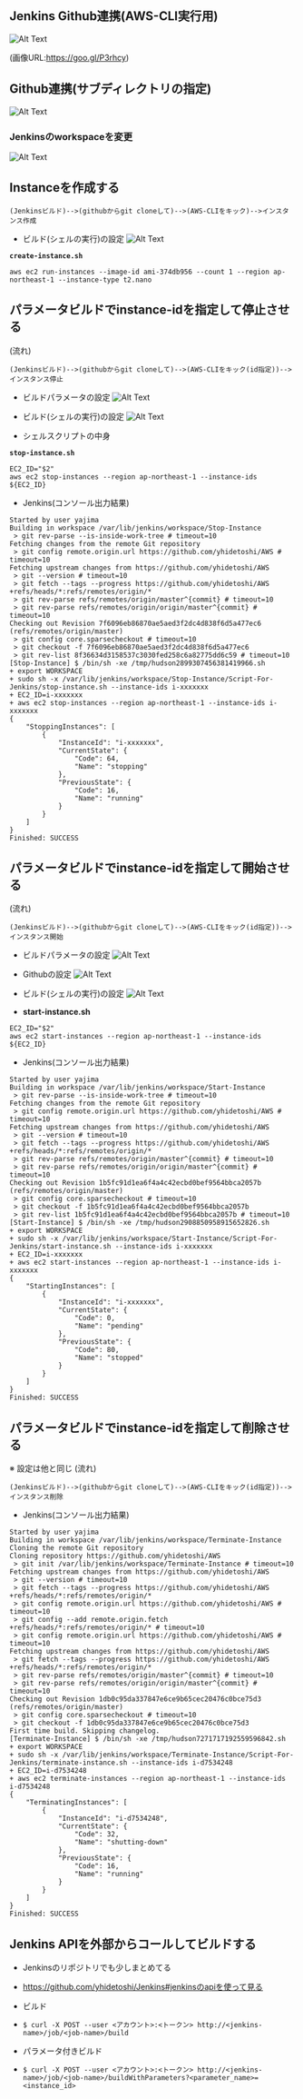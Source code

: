 ## Jenkins Github連携(AWS-CLI実行用)

![Alt Text](https://github.com/yhidetoshi/Pictures/raw/master/aws/github-jenkins-icon.png)

(画像URL:https://goo.gl/P3rhcy)

## Github連携(サブディレクトリの指定)

![Alt Text](https://github.com/yhidetoshi/Pictures/raw/master/aws/Jenkins-Github-config-pic.png)

### Jenkinsのworkspaceを変更

![Alt Text](https://github.com/yhidetoshi/Pictures/raw/master/aws/Jenkins-change-workspace.png)



## Instanceを作成する
```
(Jenkinsビルド)-->(githubからgit cloneして)-->(AWS-CLIをキック)-->インスタンス作成
```
- ビルド(シェルの実行)の設定
![Alt Text](https://github.com/yhidetoshi/Pictures/raw/master/aws/Jenkins-change-workspace.png)

**`create-instance.sh`**
```
aws ec2 run-instances --image-id ami-374db956 --count 1 --region ap-northeast-1 --instance-type t2.nano
```


## パラメータビルドでinstance-idを指定して停止させる
(流れ)
```
(Jenkinsビルド)-->(githubからgit cloneして)-->(AWS-CLIをキック(id指定))-->インスタンス停止
```
- ビルドパラメータの設定
![Alt Text](https://github.com/yhidetoshi/Pictures/raw/master/aws/aws-jenkins-buildparameter.png)

- ビルド(シェルの実行)の設定
![Alt Text](https://github.com/yhidetoshi/Pictures/raw/master/aws/aws-jenkins-stop-build.png)

- シェルスクリプトの中身

**`stop-instance.sh`**
```
EC2_ID="$2"
aws ec2 stop-instances --region ap-northeast-1 --instance-ids ${EC2_ID}
```

- Jenkins(コンソール出力結果)
```
Started by user yajima
Building in workspace /var/lib/jenkins/workspace/Stop-Instance
 > git rev-parse --is-inside-work-tree # timeout=10
Fetching changes from the remote Git repository
 > git config remote.origin.url https://github.com/yhidetoshi/AWS # timeout=10
Fetching upstream changes from https://github.com/yhidetoshi/AWS
 > git --version # timeout=10
 > git fetch --tags --progress https://github.com/yhidetoshi/AWS +refs/heads/*:refs/remotes/origin/*
 > git rev-parse refs/remotes/origin/master^{commit} # timeout=10
 > git rev-parse refs/remotes/origin/origin/master^{commit} # timeout=10
Checking out Revision 7f6096eb86870ae5aed3f2dc4d838f6d5a477ec6 (refs/remotes/origin/master)
 > git config core.sparsecheckout # timeout=10
 > git checkout -f 7f6096eb86870ae5aed3f2dc4d838f6d5a477ec6
 > git rev-list 8f36634d3158537c3030fed258c6a82775dd6c59 # timeout=10
[Stop-Instance] $ /bin/sh -xe /tmp/hudson2899307456381419966.sh
+ export WORKSPACE
+ sudo sh -x /var/lib/jenkins/workspace/Stop-Instance/Script-For-Jenkins/stop-instance.sh --instance-ids i-xxxxxxx
+ EC2_ID=i-xxxxxxx
+ aws ec2 stop-instances --region ap-northeast-1 --instance-ids i-xxxxxxx
{
    "StoppingInstances": [
        {
            "InstanceId": "i-xxxxxxx",
            "CurrentState": {
                "Code": 64,
                "Name": "stopping"
            },
            "PreviousState": {
                "Code": 16,
                "Name": "running"
            }
        }
    ]
}
Finished: SUCCESS
```

## パラメータビルドでinstance-idを指定して開始させる

(流れ)
```
(Jenkinsビルド)-->(githubからgit cloneして)-->(AWS-CLIをキック(id指定))-->インスタンス開始
```

- ビルドパラメータの設定
![Alt Text](https://github.com/yhidetoshi/Pictures/raw/master/aws/aws-jenkins-buildparameter.png)

- Githubの設定
![Alt Text](https://github.com/yhidetoshi/Pictures/raw/master/aws/jenkins-start-cli.png)

- ビルド(シェルの実行)の設定
![Alt Text](https://github.com/yhidetoshi/Pictures/raw/master/aws/jenkins-start-build.png)

- **start-instance.sh**

```
EC2_ID="$2"
aws ec2 start-instances --region ap-northeast-1 --instance-ids ${EC2_ID}
```


- Jenkins(コンソール出力結果)
```
Started by user yajima
Building in workspace /var/lib/jenkins/workspace/Start-Instance
 > git rev-parse --is-inside-work-tree # timeout=10
Fetching changes from the remote Git repository
 > git config remote.origin.url https://github.com/yhidetoshi/AWS # timeout=10
Fetching upstream changes from https://github.com/yhidetoshi/AWS
 > git --version # timeout=10
 > git fetch --tags --progress https://github.com/yhidetoshi/AWS +refs/heads/*:refs/remotes/origin/*
 > git rev-parse refs/remotes/origin/master^{commit} # timeout=10
 > git rev-parse refs/remotes/origin/origin/master^{commit} # timeout=10
Checking out Revision 1b5fc91d1ea6f4a4c42ecbd0bef9564bbca2057b (refs/remotes/origin/master)
 > git config core.sparsecheckout # timeout=10
 > git checkout -f 1b5fc91d1ea6f4a4c42ecbd0bef9564bbca2057b
 > git rev-list 1b5fc91d1ea6f4a4c42ecbd0bef9564bbca2057b # timeout=10
[Start-Instance] $ /bin/sh -xe /tmp/hudson2908850958915652826.sh
+ export WORKSPACE
+ sudo sh -x /var/lib/jenkins/workspace/Start-Instance/Script-For-Jenkins/start-instance.sh --instance-ids i-xxxxxxx
+ EC2_ID=i-xxxxxxx
+ aws ec2 start-instances --region ap-northeast-1 --instance-ids i-xxxxxxx
{
    "StartingInstances": [
        {
            "InstanceId": "i-xxxxxxx",
            "CurrentState": {
                "Code": 0,
                "Name": "pending"
            },
            "PreviousState": {
                "Code": 80,
                "Name": "stopped"
            }
        }
    ]
}
Finished: SUCCESS
```

## パラメータビルドでinstance-idを指定して削除させる
※ 設定は他と同じ
(流れ)
```
(Jenkinsビルド)-->(githubからgit cloneして)-->(AWS-CLIをキック(id指定))-->インスタンス削除
```

- Jenkins(コンソール出力結果)
```
Started by user yajima
Building in workspace /var/lib/jenkins/workspace/Terminate-Instance
Cloning the remote Git repository
Cloning repository https://github.com/yhidetoshi/AWS
 > git init /var/lib/jenkins/workspace/Terminate-Instance # timeout=10
Fetching upstream changes from https://github.com/yhidetoshi/AWS
 > git --version # timeout=10
 > git fetch --tags --progress https://github.com/yhidetoshi/AWS +refs/heads/*:refs/remotes/origin/*
 > git config remote.origin.url https://github.com/yhidetoshi/AWS # timeout=10
 > git config --add remote.origin.fetch +refs/heads/*:refs/remotes/origin/* # timeout=10
 > git config remote.origin.url https://github.com/yhidetoshi/AWS # timeout=10
Fetching upstream changes from https://github.com/yhidetoshi/AWS
 > git fetch --tags --progress https://github.com/yhidetoshi/AWS +refs/heads/*:refs/remotes/origin/*
 > git rev-parse refs/remotes/origin/master^{commit} # timeout=10
 > git rev-parse refs/remotes/origin/origin/master^{commit} # timeout=10
Checking out Revision 1db0c95da337847e6ce9b65cec20476c0bce75d3 (refs/remotes/origin/master)
 > git config core.sparsecheckout # timeout=10
 > git checkout -f 1db0c95da337847e6ce9b65cec20476c0bce75d3
First time build. Skipping changelog.
[Terminate-Instance] $ /bin/sh -xe /tmp/hudson7271717192559596842.sh
+ export WORKSPACE
+ sudo sh -x /var/lib/jenkins/workspace/Terminate-Instance/Script-For-Jenkins/terminate-instance.sh --instance-ids i-d7534248
+ EC2_ID=i-d7534248
+ aws ec2 terminate-instances --region ap-northeast-1 --instance-ids i-d7534248
{
    "TerminatingInstances": [
        {
            "InstanceId": "i-d7534248",
            "CurrentState": {
                "Code": 32,
                "Name": "shutting-down"
            },
            "PreviousState": {
                "Code": 16,
                "Name": "running"
            }
        }
    ]
}
Finished: SUCCESS
```

## Jenkins APIを外部からコールしてビルドする
-  Jenkinsのリポジトリでも少しまとめてる
  - https://github.com/yhidetoshi/Jenkins#jenkinsのapiを使って見る

- ビルド
 - `$ curl -X POST --user <アカウント>:<トークン> http://<jenkins-name>/job/<job-name>/build`

- パラメータ付きビルド
 - `$ curl -X POST --user <アカウント>:<トークン> http://<jenkins-name>/job/<job-name>/buildWithParameters?<parameter_name>=<instance_id>`
